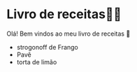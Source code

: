 # Livro de receitas:man_cook:

Olá! Bem vindos ao meu livro de receitas :clap:

- strogonoff de Frango
- Pavê
- torta de limão
